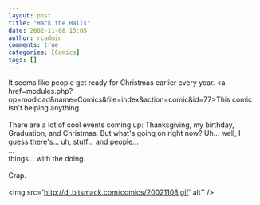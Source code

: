 ```yaml
---
layout: post
title: "Hack the Halls"
date: 2002-11-08 15:05
author: rcadmin
comments: true
categories: [Comics]
tags: []
---
```

It seems like people get ready for Christmas earlier every year. <a href=modules.php?op=modload&name=Comics&file=index&action=comic&id=77>This comic</a> isn't helping anything.
<br />
<br />
There are a lot of cool events coming up: Thanksgiving, my birthday, Graduation, and Christmas. But what's going on right now? Uh... well, I guess there's... uh, stuff... and people... 
<br />
...
<br />
things... with the doing. 
<br />
<br />
Crap.<br /><br /><!--more--><img src='http://dl.bitsmack.com/comics/20021108.gif' alt'' />
